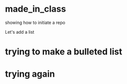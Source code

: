 # made_in_class
showing how to initiate a repo

Let's add a list
# trying to make a bulleted list
# trying again
